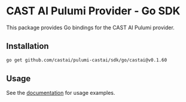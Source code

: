 # CAST AI Pulumi Provider - Go SDK

This package provides Go bindings for the CAST AI Pulumi provider.

## Installation

```bash
go get github.com/castai/pulumi-castai/sdk/go/castai@v0.1.60
```

## Usage

See the [documentation](https://www.pulumi.com/registry/packages/castai/) for usage examples.

